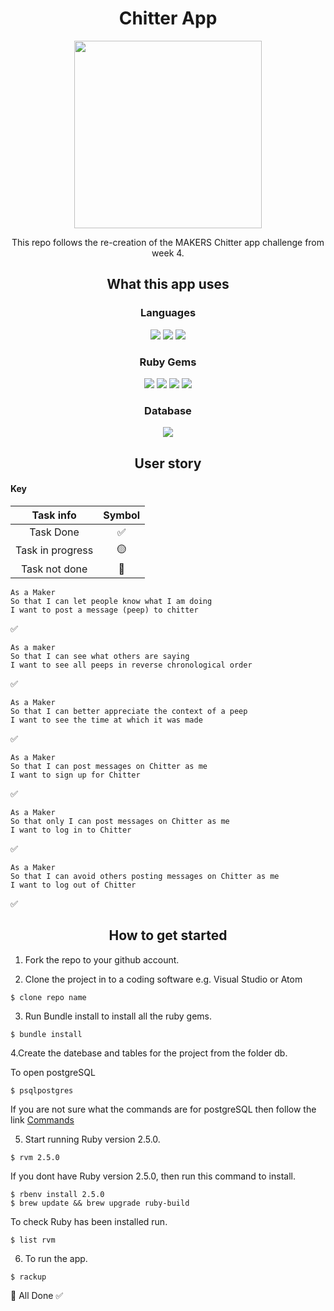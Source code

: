 <h1 align="center">Chitter App</h1> 

<p align="center"><img width="300" src="https://user-images.githubusercontent.com/71974361/112901568-d6730880-90dc-11eb-8ed6-2b33c36fb3b3.gif"></p>

<p align="center"> This repo follows the re-creation of the MAKERS Chitter app challenge from week 4. </p> 

<h2 align="center">What this app uses</h2>  

<h3 align="center">Languages</h3>

<p align="center"><img src="https://img.shields.io/badge/-Ruby-black?logo=Ruby&logoColor=red"> <img src="https://img.shields.io/badge/-HTML5-black?logo=HTML5&logoColor=orange"> <img src="https://img.shields.io/badge/-CSS3-black?logo=CSS3&logoColor=blue"></p> 

<h3 align="center">Ruby Gems</h3>  

<p align="center"><img src="https://img.shields.io/badge/-Rspec-black?logo=RubyGems&logoColor=red"> <img src="https://img.shields.io/badge/-Capybara-black?logo=RubyGems&logoColor=orange"> <img src="https://img.shields.io/badge/-Sintra-black?logo=RubyGems&logoColor=gold"> <img src="https://img.shields.io/badge/-Sintra/flash-black?logo=RubyGems&logoColor=green"></p>

<h3 align="center">Database</h3> 

<p align="center"><img src="https://img.shields.io/badge/-postgreSQL-black?logo=PostgreSQL&logoColor=lightgrey"></p>

<h2 align="center">User story</h2> 

<h4>Key</h4>   

| Task info | Symbol | 
| :---: | :---: |
| Task Done |  ✅  |
| Task in progress | 🟡  |
| Task not done | 🛑 |

``` 
As a Maker
So that I can let people know what I am doing  
I want to post a message (peep) to chitter
``` 
✅

``` 
As a maker
So that I can see what others are saying  
I want to see all peeps in reverse chronological order
``` 
✅

``` 
As a Maker
So that I can better appreciate the context of a peep
I want to see the time at which it was made
``` 
✅ 
 
``` 
As a Maker
So that I can post messages on Chitter as me
I want to sign up for Chitter
``` 
✅ 

``` 
As a Maker
So that only I can post messages on Chitter as me
I want to log in to Chitter
``` 
✅

``` 
As a Maker
So that I can avoid others posting messages on Chitter as me
I want to log out of Chitter
``` 
✅

<h2 align="center">How to get started</h2> 

1. Fork the repo to your github account.  

2. Clone the project in to a coding software e.g. Visual Studio or Atom 
``` 
$ clone repo name 
```
3. Run Bundle install to install all the ruby gems. 
```
$ bundle install 
``` 

4.Create the datebase and tables for the project from the folder db.  

To open postgreSQL 
``` 
$ psqlpostgres  
```  
If you are not sure what the commands are for postgreSQL then follow the link <a href="https://gist.github.com/Kartones/dd3ff5ec5ea238d4c546">Commands</a> 

5. Start running Ruby version 2.5.0. 
``` 
$ rvm 2.5.0
``` 
If you dont have Ruby version 2.5.0, then run this command to install.  
``` 
$ rbenv install 2.5.0 
$ brew update && brew upgrade ruby-build 
```
To check Ruby has been installed run. 
```
$ list rvm 
``` 

6. To run the app.  
```
$ rackup
``` 
👏 All Done ✅

